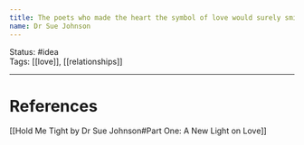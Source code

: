 ```yaml
---
title: The poets who made the heart the symbol of love would surely smile at scientists’ conclusion that the strength of people’s hearts cannot be separated from the strength of their love relationships
name: Dr Sue Johnson
---
```

Status: #idea  
Tags: [[love]], [[relationships]]

---
# References
[[Hold Me Tight by Dr Sue Johnson#Part One: A New Light on Love]]
